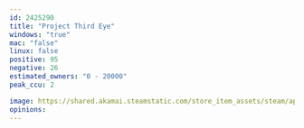 ```yaml
---
id: 2425290
title: "Project Third Eye"
windows: "true"
mac: "false"
linux: false
positive: 95
negative: 26
estimated_owners: "0 - 20000"
peak_ccu: 2

image: https://shared.akamai.steamstatic.com/store_item_assets/steam/apps/2425290/header.jpg?t=1692381655
opinions:
---
```

